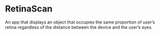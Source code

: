 # RetinaScan

An app that displays an object that occupies the same proportion of user’s retina regardless of the distance between the device and the user’s eyes.

